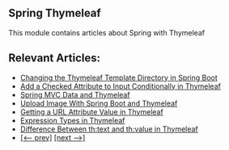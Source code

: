 ## Spring Thymeleaf 

This module contains articles about Spring with Thymeleaf

## Relevant Articles:

- [Changing the Thymeleaf Template Directory in Spring Boot](https://www.baeldung.com/spring-thymeleaf-template-directory)
- [Add a Checked Attribute to Input Conditionally in Thymeleaf](https://www.baeldung.com/thymeleaf-conditional-checked-attribute)
- [Spring MVC Data and Thymeleaf](https://www.baeldung.com/spring-mvc-thymeleaf-data)
- [Upload Image With Spring Boot and Thymeleaf](https://www.baeldung.com/spring-boot-thymeleaf-image-upload)
- [Getting a URL Attribute Value in Thymeleaf](https://www.baeldung.com/thymeleaf-url-attribute-value)
- [Expression Types in Thymeleaf](https://www.baeldung.com/java-thymeleaf-expression-types)
- [Difference Between th:text and th:value in Thymeleaf](https://www.baeldung.com/java-thymeleaf-text-vs-value)
- [[<-- prev]](../spring-thymeleaf-3) [[next -->]](../spring-thymeleaf-5)
